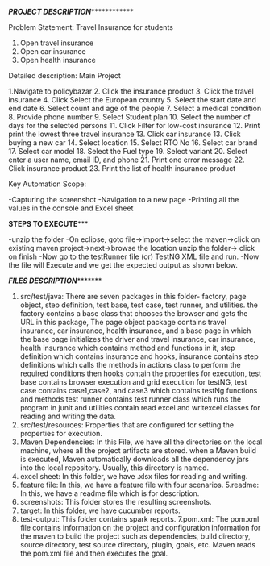 *****************************************************PROJECT DESCRIPTION*****************************************************************
 
Problem Statement: Travel Insurance for students 

1. Open travel insurance
2. Open car insurance
3. Open health insurance
 
Detailed description: Main Project 
 
1.Navigate to policybazar
2. Click the insurance product
3. Click the travel insurance
4. Click Select the European country
5. Select the start date and end date
6. Select count and age of the people
7. Select a medical condition
8. Provide phone number
9. Select Student plan
10. Select the number of days for the selected persons
11. Click Filter for low-cost insurance
12. Print print the lowest three travel insurance 
13. Click car insurance
13. Click buying a new car
14. Select location
15. Select RTO No
16. Select car brand
17. Select car model
18. Select the Fuel type
19. Select variant 
20. Select enter a user name, email ID, and phone 
21. Print one error message
22. Click insurance product 
23. Print the list of health insurance product

Key  Automation Scope:

-Capturing the screenshot
-Navigation to a new page
-Printing all the values in the console and Excel sheet

**********************************************************STEPS TO EXECUTE*************************************************************
 
-unzip the folder
-On eclipse, goto file->import->select the maven->click on existing maven project->next->browse the location unzip the folder-> click on finish
-Now go to the testRunner file (or) TestNG XML file and run.
-Now the file will Execute and we get the expected output as shown below.

*******************************************************FILES DESCRIPTION**************************************************************

1. src/test/java: There are seven packages in this folder- factory, page object, step definition, test base, test case, test runner, and utilities.
the factory contains a base class that chooses the browser and gets the URL in this package, The page object package contains travel insurance, car insurance, health insurance, and a base page in which the base page initializes the driver and travel insurance, car insurance, health insurance which contains method and functions in it, step definition which contains insurance and hooks, insurance contains step definitions which calls the methods in actions class to perform the required conditions then hooks contain the properties for execution, test base contains browser execution and grid execution for testNG, test case contains case1,case2, and case3 which contains testNg functions and methods test runner contains test runner class which runs the program in junit and utilities contain read excel and writexcel classes for reading and writing the data.
2. src/test/resources: Properties that are configured for setting the properties for execution.
3. Maven Dependencies: In this File, we have all the directories on the local machine, where all the project artifacts are stored. when a Maven build is executed,
   Maven automatically downloads all the dependency jars into the local repository. Usually, this directory is named.
3. excel sheet: In this folder, we have .xlsx files for reading and writing.
4. feature file: In this, we have a feature file with four scenarios.
5.readme: In this, we have a readme file which is for description.
6. screenshots: This folder stores the resulting screenshots.
5. target: In this folder, we have cucumber reports.
6. test-output: This folder contains spark reports.
7.pom.xml: The pom.xml file contains information on the project and configuration information for the maven to build the project such as dependencies,
  build directory, source directory, test source directory, plugin, goals, etc. Maven reads the pom.xml file and then executes the goal.
